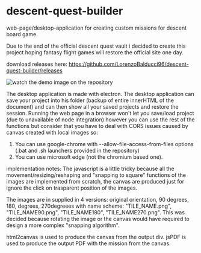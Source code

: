 # descent-quest-builder
web-page/desktop-application for creating custom missions for descent board game.

Due to the end of the official descent quest vault i decided to create this project hoping fantasy flight games will restore the official site one day.

download releases here: https://github.com/LorenzoBalducci96/descent-quest-builder/releases

![watch the demo image on the repository](/doc_images/demo.gif?raw=true "UI_DEMO")

The desktop application is made with electron.
The desktop application can save your project into his folder (backup of entire innerHTML of the document) and can then show all your saved projects and restore the session.
Running the web page in a browser won't let you save/load project (due to unavailable of node integration) however you can use the rest of the functions but consider that you have to deal with CORS issues caused by canvas created with local images so:

  1) You can use google-chrome with --allow-file-access-from-files options (.bat and .sh launchers provided in the repository)
  2) You can use microsoft edge (not the chromium based one).

implementation notes:
The javascript is a little tricky because all the movement/resizing/reshaping and "snapping to square" functions of the images are implemented from scratch, the canvas are produced just for ignore the click on trasparent position of the images.

The images are in supplied in 4 versions: original orientation, 90 degrees, 180, degrees, 270degreees with name scheme: "TILE_NAME.png", "TILE_NAME90.png", "TILE_NAME180", "TILE_NAME270.png".
This was decided because rotating the image or the canvas would have required to design a more complex "snapping algorithm".

html2canvas is used to produce the canvas from the output div.
jsPDF is used to produce the output PDF with the mission from the canvas.


